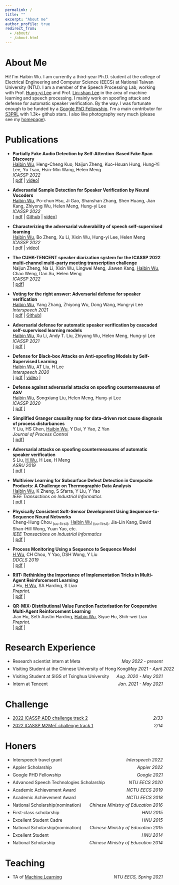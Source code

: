 ```yaml
---
permalink: /
title: ""
excerpt: "About me"
author_profile: true
redirect_from: 
  - /about/
  - /about.html
---
```



# About Me

Hi! I'm Haibin Wu. I am currently a third-year Ph.D. student at the college of Electrical Engineering and Computer Science (EECS) at National Taiwan University (NTU). I am a member of the Speech Processing Lab, working with Prof. [Hung-yi Lee](http://speech.ee.ntu.edu.tw/~tlkagk/) and Prof. [Lin-shan Lee](http://speech.ee.ntu.edu.tw/previous_version/lslNew.htm) in the area of machine learning and speech processing. I mainly work on spoofing attack and defense for automatic speaker verification. By the way. I was fortunate enough to be funded by a [Google PhD Fellowship](https://research.google/outreach/phd-fellowship/recipients/). I'm a main contributor for [S3PRL](https://github.com/s3prl/s3prl) with 1.3k+ github stars. I also like photography very much (please see my [homepage](https://www.mepai.me/frankwu)).

<!-- 
[Publications](#publications) / [Teaching](#teaching) / [Honors](#honors) / [Side Projects](#projects) / [CV](files/cv.pdf)
-->
<!-- 
/ [Talks](#Talks) 
-->

# Publications
    
- **Partially Fake Audio Detection by Self-Attention-Based Fake Span Discovery**<br/>
    <u>Haibin Wu</u>, Heng-Cheng Kuo, Naijun Zheng, Kuo-Hsuan Hung, Hung-Yi Lee, Yu Tsao, Hsin-Min Wang, Helen Meng<br/>
    *ICASSP 2022*<br/>
    [ [pdf](https://arxiv.org/abs/2202.06684) | [video](https://www.youtube.com/watch?v=owPPvwN_Rfc)]

- **Adversarial Sample Detection for Speaker Verification by Neural Vocoders**<br/>
    <u>Haibin Wu</u>, Po-chun Hsu, Ji Gao, Shanshan Zhang, Shen Huang, Jian Kang, Zhiyong Wu, Helen Meng, Hung-yi Lee<br/>
    *ICASSP 2022*<br/>
    [ [pdf](https://arxiv.org/abs/2107.00309) | [Github](https://github.com/HaibinWu666/spot-adv-by-vocoder) | [video](https://youtu.be/7jD6iCzSgCM)]
    
- **Characterizing the adversarial vulnerability of speech self-supervised learning**<br/>
    <u>Haibin Wu</u>, Bo Zheng, Xu Li, Xixin Wu, Hung-yi Lee, Helen Meng<br/>
    *ICASSP 2022*<br/>
    [ [pdf](https://arxiv.org/abs/2111.04330) | [video](https://youtu.be/H_YVgo7y048)]

- **The CUHK-TENCENT speaker diarization system for the ICASSP 2022 multi-channel multi-party meeting transcription challenge**<br/>
    Naijun Zheng, Na Li, Xixin Wu, Lingwei Meng, Jiawen Kang, <u>Haibin Wu</u>, Chao Weng, Dan Su, Helen Meng<br/>
    *ICASSP 2022*<br/>
    [ [pdf](https://arxiv.org/abs/2202.01986)]
 
- **Voting for the right answer: Adversarial defense for speaker verification**<br/>
    <u>Haibin Wu</u>, Yang Zhang, Zhiyong Wu, Dong Wang, Hung-yi Lee<br/>
    *Interspeech 2021*<br/>
    [ [pdf](https://arxiv.org/abs/2106.07868) | [Github](https://github.com/thuhcsi/adsv_voting)]
    
    
- **Adversarial defense for automatic speaker verification by cascaded self-supervised learning models**<br/>
    <u>Haibin Wu</u>, Xu Li, Andy T. Liu, Zhiyong Wu, Helen Meng, Hung-yi Lee<br/>
    *ICASSP 2021*<br/>
    [ [pdf](https://arxiv.org/pdf/2102.07047.pdf) ]
    
- **Defense for Black-box Attacks on Anti-spoofing Models by Self-Supervised Learning**<br/>
    <u>Haibin Wu</u>, AT Liu, H Lee<br/>
    *Interspeech 2020*<br/>
    [ [pdf](https://arxiv.org/pdf/2006.03214.pdf) | [video](https://www.youtube.com/watch?v=k81atCYWpzg&t=666s) ]

- **Defense against adversarial attacks on spoofing countermeasures of ASV**<br/>
    <u>Haibin Wu</u>, Songxiang Liu, Helen Meng, Hung-yi Lee<br/>
    *ICASSP 2020*<br/>
    [ [pdf](https://ieeexplore.ieee.org/stamp/stamp.jsp?tp=&arnumber=9053643) ]


- **Simplified Granger causality map for data-driven root cause diagnosis of process disturbances**<br/>
    Y Liu, HS Chen, <u>Haibin Wu</u>, Y Dai, Y Yao, Z Yan<br/>
    *Journal of Process Control*<br/>
    [ [pdf](https://www.sciencedirect.com/science/article/pii/S0959152420302912)]
    
- **Adversarial attacks on spoofing countermeasures of automatic speaker verification**<br/>
    S Liu, <u>H Wu</u>, H Lee, H Meng<br/>
    *ASRU 2019*<br/>
    [ [pdf](https://ieeexplore.ieee.org/stamp/stamp.jsp?tp=&arnumber=9003763) ]

- **Multiview Learning for Subsurface Defect Detection in Composite Products: A Challenge on Thermographic Data Analysis**<br/>
    <u>Haibin Wu</u>, K Zheng, S Sfarra, Y Liu, Y Yao<br/>
    *IEEE Transactions on Industrial Informatics*<br/>
    [ [pdf](https://ieeexplore.ieee.org/stamp/stamp.jsp?tp=&arnumber=8949715) ]

- **Physically Consistent Soft-Sensor Development Using Sequence-to-Sequence Neural Networks**<br/>
    Cheng-Hung Chou <sub>(co-first)</sub>, <u>Haibin Wu</u> <sub>(co-first)</sub>, Jia-Lin Kang, David Shan-Hill Wong, Yuan Yao, etc.<br/>
    *IEEE Transactions on Industrial Informatics*<br/>
    [ [pdf](https://ieeexplore.ieee.org/stamp/stamp.jsp?tp=&arnumber=8894501) ]
    
- **Process Monitoring Using a Sequence to Sequence Model**<br/>
    <u>H Wu</u>, CH Chou, Y Yao, DSH Wong, Y Liu<br/>
    *DDCLS 2019*<br/>
    [ [pdf](https://ieeexplore.ieee.org/stamp/stamp.jsp?tp=&arnumber=8908933) ]
    
- **RIIT: Rethinking the Importance of Implementation Tricks in Multi-Agent Reinforcement Learning**<br/>
    J Hu, <u>H Wu</u>, SA Harding, S Liao<br/>
    *Preprint.*<br/>
    [ [pdf](https://arxiv.org/pdf/2102.03479.pdf) ]

- **QR-MIX: Distributional Value Function Factorisation for Cooperative Multi-Agent Reinforcement Learning**<br/>
    Jian Hu, Seth Austin Harding, <u>Haibin Wu</u>, Siyue Hu, Shih-wei Liao<br/>
    *Preprint.*<br/>
    [ [pdf](https://arxiv.org/abs/2009.04197) ]

# Research Experience
- <p style="display: flex; flex-direction: row; justify-content: space-between; margin: 0 0 0.5em;"><span style="flex: 0 0 auto">Research scientist intern at Meta</span> <span style="flex:  0 0 auto"><i>May 2022 - present</i></span></p>

- <p style="display: flex; flex-direction: row; justify-content: space-between; margin: 0 0 0.5em;"><span style="flex: 0 0 auto">Visiting Student at the Chinese University of Hong Kong</span> <span style="flex:  0 0 auto"><i>May 2021 - April 2022</i></span></p>


- <p style="display: flex; flex-direction: row; justify-content: space-between; margin: 0 0 0.5em;"><span style="flex: 0 0 auto">Visiting Student at SIGS of Tsinghua University</span> <span style="flex:  0 0 auto"><i>Aug. 2020 - May 2021</i></span></p>


- <p style="display: flex; flex-direction: row; justify-content: space-between; margin: 0 0 0.5em;"><span style="flex: 0 0 auto">Intern at Tencent</span> <span style="flex:  0 0 auto"><i>Jan. 2021 - May 2021</i></span></p>


<!-- - <p style="display: flex; flex-direction: row; justify-content: space-between; margin: 0 0 0.5em;"><span style="flex: 0 0 auto">Research Assistant at National Tsinghua University</span> <span style="flex:  0 0 auto"><i>Sep. 2018 - Mar. 2019</i></span></p> -->

# Challenge
- <p style="display: flex; flex-direction: row; justify-content: space-between; margin: 0 0 0.5em;"><span style="flex: 0 0 auto"><a href="http://addchallenge.cn/add2022">2022 ICASSP ADD challenge track 2</a> </span> <span style="flex:  0 0 auto"><i>2/33</i></span></p>
- <p style="display: flex; flex-direction: row; justify-content: space-between; margin: 0 0 0.5em;"><span style="flex: 0 0 auto"><a href="https://www.alibabacloud.com/m2met-alimeeting">2022 ICASSP M2MeT challenge track 1</a> </span> <span style="flex:  0 0 auto"><i>2/14</i></span></p>
<!-- - <p style="display: flex; flex-direction: row; justify-content: space-between; margin: 0 0 0.5em;"><span style="flex: 0 0 auto">[2022 Interspeech SASV challenge](https://sasv-challenge.github.io/)</span> <span style="flex:  0 0 auto"><i>8/23</i></span></p> -->

# Honers
- <p style="display: flex; flex-direction: row; justify-content: space-between; margin: 0 0 0.5em;"><span style="flex: 0 0 auto">Interspeech travel grant</span> <span style="flex:  0 0 auto"><i>Interspeech 2022</i></span></p>
- <p style="display: flex; flex-direction: row; justify-content: space-between; margin: 0 0 0.5em;"><span style="flex: 0 0 auto">Appier Scholarship</span> <span style="flex:  0 0 auto"><i>Appier 2022</i></span></p>
- <p style="display: flex; flex-direction: row; justify-content: space-between; margin: 0 0 0.5em;"><span style="flex: 0 0 auto">Google PHD Fellowship</span> <span style="flex:  0 0 auto"><i>Google 2021</i></span></p>
- <p style="display: flex; flex-direction: row; justify-content: space-between; margin: 0 0 0.5em;"><span style="flex: 0 0 auto">Advanced Speech Technologies Scholarship</span> <span style="flex:  0 0 auto"><i>NTU EECS 2020</i></span></p>
- <p style="display: flex; flex-direction: row; justify-content: space-between; margin: 0 0 0.5em;"><span style="flex: 0 0 auto">Academic Achievement Award</span> <span style="flex:  0 0 auto"><i>NCTU EECS 2019</i></span></p>
- <p style="display: flex; flex-direction: row; justify-content: space-between; margin: 0 0 0.5em;"><span style="flex: 0 0 auto">Academic Achievement Award</span> <span style="flex:  0 0 auto"><i>NCTU EECS 2018</i></span></p>
- <p style="display: flex; flex-direction: row; justify-content: space-between; margin: 0 0 0.5em;"><span style="flex: 0 0 auto">National Scholarship(nomination)</span> <span style="flex:  0 0 auto"><i>Chinese Ministry of Education 2016</i></span></p>
- <p style="display: flex; flex-direction: row; justify-content: space-between; margin: 0 0 0.5em;"><span style="flex: 0 0 auto">First-class scholarship</span> <span style="flex:  0 0 auto"><i>HNU 2015</i></span></p>
- <p style="display: flex; flex-direction: row; justify-content: space-between; margin: 0 0 0.5em;"><span style="flex: 0 0 auto">Excellent Student Cadre</span> <span style="flex:  0 0 auto"><i>HNU 2015</i></span></p>
- <p style="display: flex; flex-direction: row; justify-content: space-between; margin: 0 0 0.5em;"><span style="flex: 0 0 auto">National Scholarship(nomination)</span> <span style="flex:  0 0 auto"><i>Chinese Ministry of Education 2015</i></span></p>
- <p style="display: flex; flex-direction: row; justify-content: space-between; margin: 0 0 0.5em;"><span style="flex: 0 0 auto">Excellent Student</span> <span style="flex:  0 0 auto"><i>HNU 2014</i></span></p>
- <p style="display: flex; flex-direction: row; justify-content: space-between; margin: 0 0 0.5em;"><span style="flex: 0 0 auto">National Scholarship</span> <span style="flex:  0 0 auto"><i>Chinese Ministry of Education 2014</i></span></p>

# Teaching

- <p style="display: flex; flex-direction: row; justify-content: space-between; margin: 0 0 0.5em;"><span style="flex: 0 0 auto">TA of <a href="https://www.youtube.com/watch?v=Ye018rCVvOo&list=PLJV_el3uVTsMhtt7_Y6sgTHGHp1Vb2P2J/">Machine Learning</a></span> <span style="flex:  0 0 auto"><i>NTU EECS, Spring 2021</i></span></p>


<!-- # Projects

- Open Sourced End-to-end Speech Recognition System [ [code](https://github.com/Alexander-H-Liu/End-to-end-ASR-Pytorch) ![GitHub stars](https://img.shields.io/github/stars/Alexander-H-Liu/End-to-end-ASR-Pytorch?style=social&label=Star&maxAge=2592000) ]
- Mandarin Spoken QA System [ *[demo](http://deeplearning.website:8080/?fbclid=IwAR1G6mdk34Q9vA29KhKyn7AFNblR2iV3c2N21H7AbKXS9EN9VuFgO8vIrBE)* ] -->
